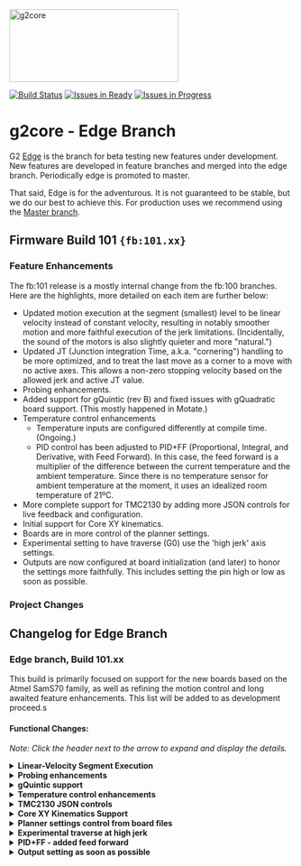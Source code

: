 <img src="https://raw.githubusercontent.com/wiki/synthetos/g2/images/g2core.png" width="300" height="129" alt="g2core">

[![Build Status](https://travis-ci.org/synthetos/g2.svg?branch=edge)](https://travis-ci.org/synthetos/g2) [![Issues in Ready](https://badge.waffle.io/synthetos/g2.svg?label=ready&title=Ready)](http://waffle.io/synthetos/g2) [![Issues in Progress](https://badge.waffle.io/synthetos/g2.svg?label=in%20progress&title=In%20Progress)](http://waffle.io/synthetos/g2)

# g2core - Edge Branch

G2 [Edge](https://github.com/synthetos/g2/tree/edge) is the branch for beta testing new features under development. New features are developed in feature branches and merged into the edge branch. Periodically edge is promoted to master.

That said, Edge is for the adventurous. It is not guaranteed to be stable, but we do our best to achieve this. For production uses we recommend using the [Master branch](https://github.com/synthetos/g2/tree/master).


## Firmware Build 101 `{fb:101.xx}`
### Feature Enhancements

The fb:101 release is a mostly internal change from the fb:100 branches. Here are the highlights, more detailed on each item are further below:
- Updated motion execution at the segment (smallest) level to be linear velocity instead of constant velocity, resulting in notably smoother motion and more faithful execution of the jerk limitations. (Incidentally, the sound of the motors is also slightly quieter and more "natural.")
- Updated JT (Junction integration Time, a.k.a. "cornering") handling to be more optimized, and to treat the last move as a corner to a move with no active axes. This allows a non-zero stopping velocity based on the allowed jerk and active JT value.
- Probing enhancements.
- Added support for gQuintic (rev B) and fixed issues with gQuadratic board support. (This mostly happened in Motate.)
- Temperature control enhancements
  - Temperature inputs are configured differently at compile time. (Ongoing.)
  - PID control has been adjusted to PID+FF (Proportional, Integral, and Derivative, with Feed Forward). In this case, the feed forward is a multiplier of the difference between the current temperature and the ambient temperature. Since there is no temperature sensor for ambient temperature at the moment, it uses an idealized room temperature of 21ºC.
- More complete support for TMC2130 by adding more JSON controls for live feedback and configuration.
- Initial support for Core XY kinematics.
- Boards are in more control of the planner settings.
- Experimental setting to have traverse (G0) use the 'high jerk' axis settings.
- Outputs are now configured at board initialization (and later) to honor the settings more faithfully. This includes setting the pin high or low as soon as possible.

### Project Changes

## Changelog for Edge Branch

### Edge branch, Build 101.xx

This build is primarily focused on support for the new boards based on the Atmel SamS70 family, as well as refining the motion control and long awaited feature enhancements. This list will be added to as development proceed.s

#### Functional Changes:

*Note: Click the header next to the arrow to expand and display the details.*

<details><summary><strong>Linear-Velocity Segment Execution</strong></summary>

  - The overall motion is still jerk-controlled and the computation of motion remains largely the same (although slightly simplified). At the smallest level above raw steps (what we call "segments," which are nominally 0.25ms to 1ms in duration) we previously executed the steps at a constant velocity. We now execute them with a linear change from a start velocity to an end velocity. This results in smoother motion that is more faithful to the planned jerk constraints.
  - This changed the way the forward differences are used to compute the segment speeds as well. Previously, we were computing the curve at the midpoint (time-wise) of each segment in order to get the median velocity. Now that we want the start and end velocity of each segment we only compute the end (time-wise) of each segment, and use that again later as the start-point of the next segment.
</details>

<details><summary><strong>Probing enhancements</strong></summary>

  - Added `{"prbs":true}` to store the current position as if it were to position of a succesful probe.
  - Added `{"prbr":true}` to enable and `{"prbr":false}` to enable and disable (respectively) the JSON `{prb:{...}}` report after a probe.
</details>

<details><summary><strong>gQuintic support</strong></summary>

  - Support for the gQuintic rev B was added. Support for rev D will come shortly.
</details>

<details><summary><strong>Temperature control enhancements</strong></summary>

  - Added the following settings defines:
    - `HAS_TEMPERATURE_SENSOR_1`, `HAS_TEMPERATURE_SENSOR_2`, and `HAS_TEMPERATURE_SENSOR_3`
    - `EXTRUDER_1_OUTPUT_PIN`, `EXTRUDER_2_OUTPUT_PIN`, and `BED_OUTPUT_PIN`
    - Added `BED_OUTPUT_INIT` in order to control configuration of the Bed output pin settings.
    - Defaults to `{kNormal, fet_pin3_freq}`.
    - `EXTRUDER_1_FAN_PIN` for control of the temperature-enabled fan on extruder 1. (Only available on extruder 1 at the moment.)
  - (*Experimental*) Analog input is now interpreted through one of various `ADCCircuit` objects.
    - Three are provided currently: `ADCCircuitSimplePullup`, `ADCCircuitDifferentialPullup`, `ADCCircuitRawResistance`
    - `Thermistor` and `PT100` objects no longer take the pullup value in their constructor, but instead take a pointer to an `ADCCircuit` object.
  - `Thermistor` and `PT100` objects no longer assume an `ADCPin` is used, but now take the type that conforms to the `ADCPin` interface as a template argument.
  - **TODO:** Make more of these configurable at runtime. Separate the ADC input from the consumer, and allow other things than temperature to read it.
  - PID+FF control adds feed-forward (FF) to adjust the output to a reasonable minimum based on heat loss dues to room temperature.
    - This can be effectively disabled, making the controller a PID controller, by setting the F value to `0.0`.
    - **Warning** setting this value too high can cause thermal runaway. Set this value conservatively (low), since there's currently no ambient temperature, and the actual heat loss may be less than computed. This will be magnified by another heater (such as that on a heat bed of a 3D printer) in close proximity.

</details>

<details><summary><strong>TMC2130 JSON controls</strong></summary>

  - Added the following setting keys to the motors (`1` - `6`):
    - `ts`   - *(R)* get the value of the `TSTEP` register
    - `pth`  - *(R/W)* get/set the value of the `TPWMTHRS` register
    - `cth`  - *(R/W)* get/set the value of the `TCOOLTHRS` register
    - `hth`  - *(R/W)* get/set the value of the `THIGH` register
    - `sgt`  - *(R/W)* get/set the value of the `sgt` value of the `COOLCONF` register
    - `sgr`  - *(R)* get the `SG_RESULT` value of the `DRV_STATUS` register
    - `csa`  - *(R)* get the `CS_ACTUAL` value of the `DRV_STATUS` register
    - `sgs`  - *(R)* get the `stallGuard` value of the `DRV_STATUS` register
    - `tbl`  - *(R/W)* get/set the `TBL` value of the `CHOPCONF` register
    - `pgrd` - *(R/W)* get/set the `PWM_GRAD` value of the `PWMCONF` register
    - `pamp` - *(R/W)* get/set the `PWM_AMPL` value of the `PWMCONF` register
    - `hend` - *(R/W)* get/set the `HEND_OFFSET` value of the `CHOPCONF` register
    - `hsrt` - *(R/W)* get/set the `HSTRT/TFD012` value of the `CHOPCONF` register
    - `smin` - *(R/W)* get/set the `semin` value of the `COOLCONF` register
    - `smax` - *(R/W)* get/set the `semax` value of the `COOLCONF` register
    - `sup`  - *(R/W)* get/set the `seup` value of the `COOLCONF` register
    - `sdn`  - *(R/W)* get/set the `sedn` value of the `COOLCONF` register
  - Note that all gets retrieve the last cached value.
</details>

<details><summary><strong>Core XY Kinematics Support</strong></summary>

  - Enabled at compile-time by setting the `KINEMATICS` define to `KINE_CORE_XY`
    - The default (and only other valid value) for `KINEMATICS` is `KINE_CARTESIAN`
  - Note that the X and Y axes must have the same settings, or the behavior is undefined.
  - For the sake of motor mapping, the values `AXIS_COREXY_A` and `AXIS_COREXY_B` have been created.
  - Example usage:
  ```c++
  #define M1_MOTOR_MAP                AXIS_COREXY_A           // 1ma
  #define M2_MOTOR_MAP                AXIS_COREXY_B           // 2ma
  ```
</details>

<details><summary><strong>Planner settings control from board files</strong></summary>

  - The defines `PLANNER_BUFFER_POOL_SIZE` and `MIN_SEGMENT_MS` are now set in the `board/*/hardware.h` files.
  - `PLANNER_BUFFER_POOL_SIZE` sets the size of the planner buffer array.
    - Default value if not defined: `48`
  - `MIN_SEGMENT_MS` sets the minimum segment time (in milliseconds) and several other settings that are comuted based on it.
    - Default values if not defined: `0.75`
    - A few of the computed values are shown:
    ```c++
    #define NOM_SEGMENT_MS              ((float)MIN_SEGMENT_MS*2.0)        // nominal segment ms (at LEAST MIN_SEGMENT_MS * 2)
    #define MIN_BLOCK_MS                ((float)MIN_SEGMENT_MS*2.0)        // minimum block (whole move) milliseconds
    ```
</details>

<details><summary><strong>Experimental traverse at high jerk</strong></summary>

  - The new define `TRAVERSE_AT_HIGH_JERK` can be set to `true`, making traverse (`G0`) moves (including `E`-only moves in Marlin-flavored gcode mode) will use the jerk-high (`jh`) settings.
    - If set to `false` or undefined `G0` moves will continue to use the jerk-max (`jm`) settings that feed (`G1`) moves use.
</details>

<details><summary><strong>PID+FF - added feed forward</strong></summary>

  - There is a new JSON value `f` in each `pid`*`n`* object (read-only, for reporting) as well as an `f` setting in the `he`*`n`* objects (for control).
    - This is a value that is multiplied to by current temp - 21 and added to the current computed output.
    - **Warning!** Setting this value too high can result in thermal runaway. Set it conservatively (low) or disable it completely if in doubt.
    - Set the `he`*`n`*`f` value to `0.0` to effectively disable feed-forward.

</details>

<details><summary><strong>Output setting as soon as possible</strong></summary>

  - At board initialization, the output value on each of the `out` objects is set to whatever the pin is configured to be "inactive." This is based on the settings file `DO`*n*`_MODE` setting.
  - For example, if `DO10_MODE == IO_ACTIVE_LOW` then the pin at `DO10` is initialized as `HIGH` at board setup. This happen even before the `main()` function starts, shortly after the GPIO clocks are enabled for each port.
</details>
